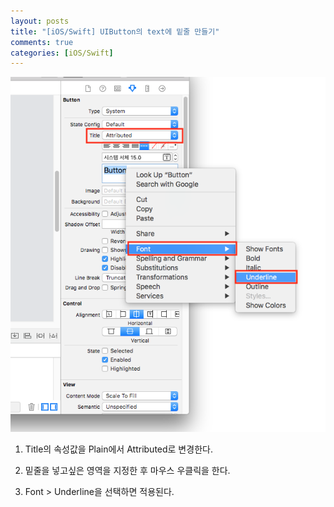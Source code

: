 ```yaml
---
layout: posts
title: "[iOS/Swift] UIButton의 text에 밑줄 만들기"
comments: true
categories: [iOS/Swift]
---
```




![img1](/img/2019-04-30-add-text-underline-1.png)



1. Title의 속성값을 Plain에서 Attributed로 변경한다.    

2. 밑줄을 넣고싶은 영역을 지정한 후 마우스 우클릭을 한다.    

3. Font > Underline을 선택하면 적용된다.    